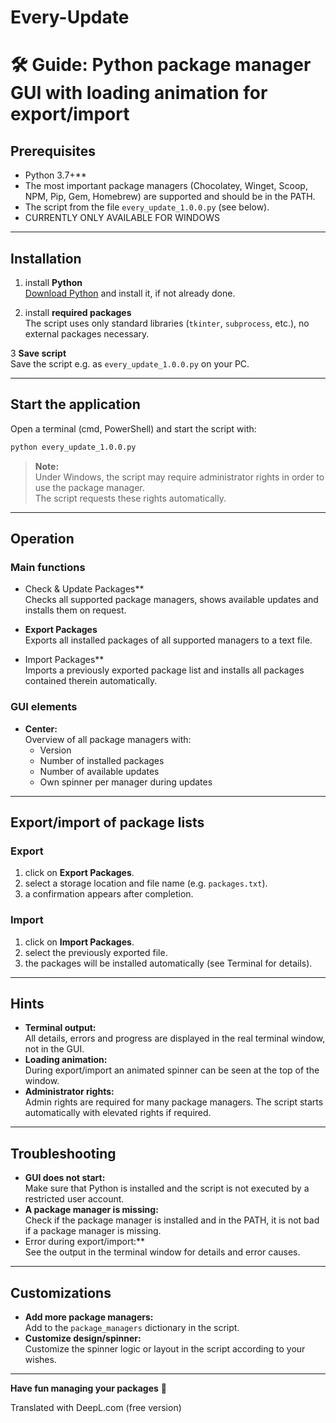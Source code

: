 # Every-Update


# 🛠️ Guide: Python package manager GUI with loading animation for export/import

## Prerequisites

- Python 3.7+**
- The most important package managers (Chocolatey, Winget, Scoop, NPM, Pip, Gem, Homebrew) are supported and should be in the PATH.
- The script from the file `every_update_1.0.0.py` (see below).
- CURRENTLY ONLY AVAILABLE FOR WINDOWS  

---

## Installation

1. install **Python**  
   [Download Python](https://www.python.org/downloads/) and install it, if not already done.

2. install **required packages**  
   The script uses only standard libraries (`tkinter`, `subprocess`, etc.), no external packages necessary.

3 **Save script**  
   Save the script e.g. as `every_update_1.0.0.py` on your PC.

---

## Start the application

Open a terminal (cmd, PowerShell) and start the script with:

```sh
python every_update_1.0.0.py
```

> **Note:**  
> Under Windows, the script may require administrator rights in order to use the package manager.  
> The script requests these rights automatically.

---

## Operation

### Main functions

- Check & Update Packages**  
  Checks all supported package managers, shows available updates and installs them on request.

- **Export Packages**  
  Exports all installed packages of all supported managers to a text file.  

- Import Packages**  
  Imports a previously exported package list and installs all packages contained therein automatically.  

### GUI elements

- **Center:**  
  Overview of all package managers with:
  - Version
  - Number of installed packages
  - Number of available updates
  - Own spinner per manager during updates

---

## Export/import of package lists

### Export

1. click on **Export Packages**.
2. select a storage location and file name (e.g. `packages.txt`).
3. a confirmation appears after completion.

### Import

1. click on **Import Packages**.
2. select the previously exported file.
3. the packages will be installed automatically (see Terminal for details).

---

## Hints

- **Terminal output:**  
  All details, errors and progress are displayed in the real terminal window, not in the GUI.
- **Loading animation:**  
  During export/import an animated spinner can be seen at the top of the window.
- **Administrator rights:**  
  Admin rights are required for many package managers. The script starts automatically with elevated rights if required.

---

## Troubleshooting

- **GUI does not start:**  
  Make sure that Python is installed and the script is not executed by a restricted user account.
- **A package manager is missing:**  
  Check if the package manager is installed and in the PATH, it is not bad if a package manager is missing.
- Error during export/import:**  
  See the output in the terminal window for details and error causes.

---

## Customizations

- **Add more package managers:**  
  Add to the `package_managers` dictionary in the script.
- **Customize design/spinner:**  
  Customize the spinner logic or layout in the script according to your wishes.

---

**Have fun managing your packages** 🚀

Translated with DeepL.com (free version)